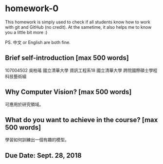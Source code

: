 # homework-0
This homework is simply used to check if all students know how to work with git and GitHub (no credit).
At the sametime, it also helps me to know you a little bit more :)

PS. 中文 or English are both fine.

## Brief self-introduction [max 500 words]

107004502 吳柏瑤
國立清華大學 資訊工程系18
國立清華大學 跨院國際碩士學程 科技藝術組

## Why Computer Vision? [max 500 words]

可應用於研究領域。

## What do you want to achieve in the course? [max 500 words]

學習如何訓練出一個有趣的模型。

## Due Date: Sept. 28, 2018
